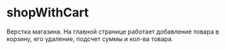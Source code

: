 # shopWithCart
Верстка магазина. На главной странице работает добавление товара в корзину, его удаление, подсчет суммы и кол-ва товара.
